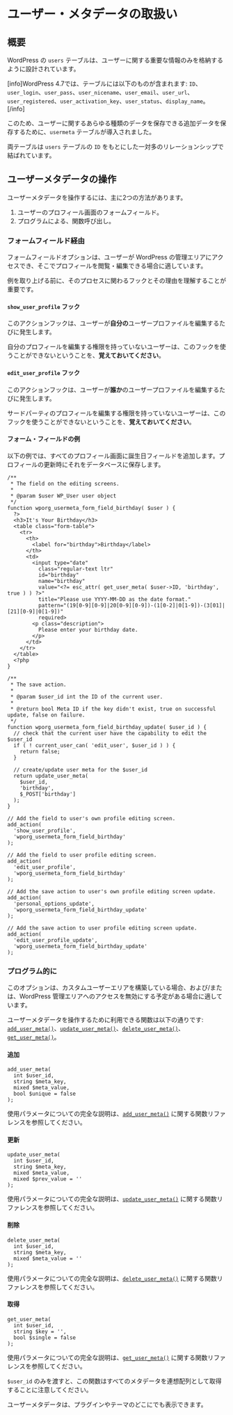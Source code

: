 <!-- 
# Working with User Metadata 
 -->
# ユーザー・メタデータの取扱い

<!-- 
## Introduction
 -->
## 概要

<!-- 
WordPress' `users` table was designed to contain only the essential information about the user.
 -->
WordPress の `users` テーブルは、ユーザーに関する重要な情報のみを格納するように設計されています。

<!-- 
[info]As of WP 4.7 the table contains: `ID`, `user_login`, `user_pass`, `user_nicename`, `user_email`, `user_url`, `user_registered`, `user_activation_key`, `user_status` and `display_name`.[/info]
 -->
[info]WordPress 4.7では、テーブルには以下のものが含まれます: `ID`、`user_login`、`user_pass`、`user_nicename`、`user_email`、`user_url`、`user_registered`、`user_activation_key`、`user_status`、`display_name`。[/info]

<!-- 
Because of this, to store additional data, the `usermeta` table was introduced, which can store any arbitrary amount of data about a user.
 -->
このため、ユーザーに関するあらゆる種類のデータを保存できる追加データを保存するために、`usermeta` テーブルが導入されました。

<!-- 
Both tables are tied together using one-to-many relationship based on the `ID` in the `users` table.
 -->
両テーブルは `users` テーブルの `ID` をもとにした一対多のリレーションシップで結ばれています。

<!-- 
## Manipulating User Metadata
 -->
## ユーザーメタデータの操作

<!-- 
There are two main ways for manipulating User Metadata.
 -->
ユーザーメタデータを操作するには、主に2つの方法があります。

<!-- 
1. A form field in the user's profile screen.
2. Programmatically, via a function call.
 -->
1. ユーザーのプロフィール画面のフォームフィールド。
2. プログラムによる、関数呼び出し。

<!-- 
### via a Form Field
 -->
### フォームフィールド経由

<!-- 
The form field option is suitable for cases where the user will have access to the WordPress admin area, in which he will be able to view and edit profiles.
 -->
フォームフィールドオプションは、ユーザーが WordPress の管理エリアにアクセスでき、そこでプロフィールを閲覧・編集できる場合に適しています。

<!-- 
Before we dive into an example, it's important to understand the hooks involved in the process and why they are there.
 -->
例を取り上げる前に、そのプロセスに関わるフックとその理由を理解することが重要です。

<!-- 
#### `show_user_profile` hook
 -->
#### `show_user_profile` フック

<!-- 
This action hook is fired whenever a user edits **it's own** user profile.
 -->
このアクションフックは、ユーザーが**自分の**ユーザープロファイルを編集するたびに発生します。

<!-- 
**Remember,** a user that doesn't have the capability of editing his own profile won't fire this hook.
 -->
自分のプロフィールを編集する権限を持っていないユーザーは、このフックを使うことができないということを、**覚えておいてください**。

<!-- 
#### `edit_user_profile` hook
 -->
#### `edit_user_profile` フック

<!-- 
This action hook is fired whenever a user edits a user profile of **somebody else**.
 -->
このアクションフックは、ユーザーが**誰か**のユーザープロファイルを編集するたびに発生します。

<!-- 
**Remember,** a user that doesn't have the capability for editing 3rd party profiles won't fire this hook.
 -->
サードパーティのプロフィールを編集する権限を持っていないユーザーは、このフックを使うことができないということを、**覚えておいてください**。

<!-- 
#### Example Form Field
 -->
#### フォーム・フィールドの例

<!-- 
In the example below we will be adding a birthday field to the all profile screens. Saving it to the database on profile updates.
 -->
以下の例では、すべてのプロフィール画面に誕生日フィールドを追加します。プロフィールの更新時にそれをデータベースに保存します。

```
/**
 * The field on the editing screens.
 *
 * @param $user WP_User user object
 */
function wporg_usermeta_form_field_birthday( $user ) {
  ?>
  <h3>It's Your Birthday</h3>
  <table class="form-table">
    <tr>
      <th>
        <label for="birthday">Birthday</label>
      </th>
      <td>
        <input type="date"
          class="regular-text ltr"
          id="birthday"
          name="birthday"
          value="<?= esc_attr( get_user_meta( $user->ID, 'birthday', true ) ) ?>"
          title="Please use YYYY-MM-DD as the date format."
          pattern="(19[0-9][0-9]|20[0-9][0-9])-(1[0-2]|0[1-9])-(3[01]|[21][0-9]|0[1-9])"
          required>
        <p class="description">
          Please enter your birthday date.
        </p>
      </td>
    </tr>
  </table>
  <?php
}

/**
 * The save action.
 *
 * @param $user_id int the ID of the current user.
 *
 * @return bool Meta ID if the key didn't exist, true on successful update, false on failure.
 */
function wporg_usermeta_form_field_birthday_update( $user_id ) {
  // check that the current user have the capability to edit the $user_id
  if ( ! current_user_can( 'edit_user', $user_id ) ) {
    return false;
  }

  // create/update user meta for the $user_id
  return update_user_meta(
    $user_id,
    'birthday',
    $_POST['birthday']
  );
}

// Add the field to user's own profile editing screen.
add_action(
  'show_user_profile',
  'wporg_usermeta_form_field_birthday'
);

// Add the field to user profile editing screen.
add_action(
  'edit_user_profile',
  'wporg_usermeta_form_field_birthday'
);

// Add the save action to user's own profile editing screen update.
add_action(
  'personal_options_update',
  'wporg_usermeta_form_field_birthday_update'
);

// Add the save action to user profile editing screen update.
add_action(
  'edit_user_profile_update',
  'wporg_usermeta_form_field_birthday_update'
);
```

<!-- 
### Programmatically
 -->
### プログラム的に

<!-- 
This option is suitable for cases where you're building a custom user area and/or plan to disable access to the WordPress admin area.
 -->
このオプションは、カスタムユーザーエリアを構築している場合、および/または、WordPress 管理エリアへのアクセスを無効にする予定がある場合に適しています。

<!-- 
The functions available for manipulating User Metadata are: [`add_user_meta()`](https://developer.wordpress.org/reference/functions/add_user_meta/), [`update_user_meta()`](https://developer.wordpress.org/reference/functions/update_user_meta/), [`delete_user_meta()`](https://developer.wordpress.org/reference/functions/delete_user_meta/) and [`get_user_meta()`](https://developer.wordpress.org/reference/functions/get_user_meta/).
 -->
ユーザーメタデータを操作するために利用できる関数は以下の通りです: [`add_user_meta()`](https://developer.wordpress.org/reference/functions/add_user_meta/)、[`update_user_meta()`](https://developer.wordpress.org/reference/functions/update_user_meta/)、[`delete_user_meta()`](https://developer.wordpress.org/reference/functions/delete_user_meta/)、[`get_user_meta()`](https://developer.wordpress.org/reference/functions/get_user_meta/)。

<!-- 
#### Add
 -->
#### 追加

```
add_user_meta(
  int $user_id,
  string $meta_key,
  mixed $meta_value,
  bool $unique = false
);
```

<!-- 
Please refer to the Function Reference about [`add_user_meta()`](https://developer.wordpress.org/reference/functions/add_user_meta/) for full explanation about the used parameters.
 -->
使用パラメータについての完全な説明は、[`add_user_meta()`](https://developer.wordpress.org/reference/functions/add_user_meta/) に関する関数リファレンスを参照してください。

<!-- 
#### Update
 -->
#### 更新

```
update_user_meta(
  int $user_id,
  string $meta_key,
  mixed $meta_value,
  mixed $prev_value = ''
);
```

<!-- 
Please refer to the Function Reference about [`update_user_meta()`](https://developer.wordpress.org/reference/functions/update_user_meta/) for full explanation about the used parameters.
 -->
使用パラメータについての完全な説明は、[`update_user_meta()`](https://developer.wordpress.org/reference/functions/update_user_meta/) に関する関数リファレンスを参照してください。

<!-- 
#### Delete
 -->
#### 削除

```
delete_user_meta(
  int $user_id,
  string $meta_key,
  mixed $meta_value = ''
);
```

<!-- 
Please refer to the Function Reference about [`delete_user_meta()`](https://developer.wordpress.org/reference/functions/delete_user_meta/) for full explanation about the used parameters.
 -->
使用パラメータについての完全な説明は、[`delete_user_meta()`](https://developer.wordpress.org/reference/functions/delete_user_meta/) に関する関数リファレンスを参照してください。

<!-- 
#### Get
 -->
#### 取得

```
get_user_meta(
  int $user_id,
  string $key = '',
  bool $single = false
);
```

<!-- 
Please refer to the Function Reference about [`get_user_meta()`](https://developer.wordpress.org/reference/functions/get_user_meta/) for full explanation about the used parameters.
 -->
使用パラメータについての完全な説明は、[`get_user_meta()`](https://developer.wordpress.org/reference/functions/get_user_meta/) に関する関数リファレンスを参照してください。

<!-- 
Please note, if you pass only the `$user_id`, the function will retrieve all Metadata as an associative array.
 -->
`$user_id` のみを渡すと、この関数はすべてのメタデータを連想配列として取得することに注意してください。

<!-- 
You can render User Metadata anywhere in your plugin or theme.
 -->
ユーザーメタデータは、プラグインやテーマのどこにでも表示できます。